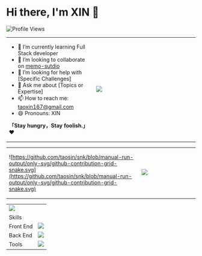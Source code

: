 # Hi there, I'm XIN 👋

![Profile Views](https://komarev.com/ghpvc/?username=taosin&color=blue)


<table width="100%">
<tr>
<td valign="top"  width="46%">
  
- 🌱 I’m currently learning Full Stack developer
- 👯 I’m looking to collaborate on [memo-sutdio](https://github.com/taosin/memo-studio)
- 🤔 I’m looking for help with [Specific Challenges]
- 💬 Ask me about [Topics or Expertise]
- 📫 How to reach me: taoxin167@gmail.com
- 😄 Pronouns: XIN


**「Stay hungry，Stay foolish.」** ❤️
</td>
<td valign="center"  width="54%">
  <img src="https://github-readme-stats.vercel.app/api?username=taosin&show_icons=true&theme=onedark&&count_private=true" width="100%"/>
</td>
</tr>
</table>

<table width="100%">
<tr>
<td valign="top"  width="70%">

  ![https://github.com/taosin/snk/blob/manual-run-output/only-svg/github-contribution-grid-snake.svg](https://github.com/taosin/snk/blob/manual-run-output/only-svg/github-contribution-grid-snake.svg)
</td>
<td width="30%">
<img src="https://github-readme-stats.vercel.app/api/top-langs/?username=taosin&layout=compact&theme=onedark"/>
</td>
</tr>
</table>

<table>
  <tr>
    <td colspan="2">
      <img src="https://github-profile-trophy.vercel.app/?username=taosin&theme=onedark" />
    </td>
  </tr>
  <tr>
    <td colspan="2">Skills</td>
  </tr>
  <tr>
    <td>
      Front End
    </td>
    <td>
      <img src="https://skillicons.dev/icons?i=html,javascript,typescript,react,vue,angular,css,jquery,npm,svelte&theme=light" />
    </td>
  </tr>
  <tr>
    <td>
      Back End
    </td>
    <td>
      <img src="https://skillicons.dev/icons?i=java,nodejs,php,mysql,sqlite,nginx,mongodb&theme=light" />
    </td>
  </tr>
  <tr>
    <td>
      Tools
    </td>
    <td>
      <img src="https://skillicons.dev/icons?i=vscode,sublime,webstorm,apple,aws,notion,eclipse,git,gitlab,github,notion,postman&theme=light" />
    </td>
  </tr>
</table>


